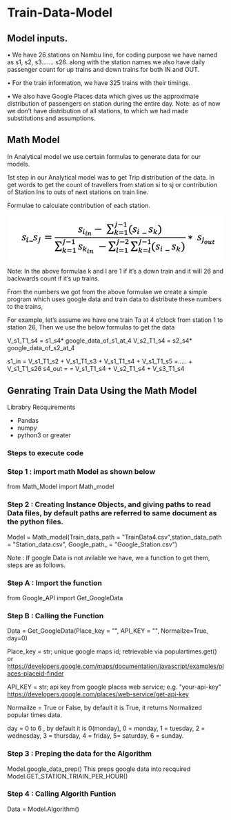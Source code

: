 # Train-Data-Model

## Model inputs. 

•	We have 26 stations on Nambu line, for coding purpose we have named as s1, s2, s3……. s26. along with the station names we also have daily passenger count for up trains and down trains for both IN and OUT. 

•	For the train information, we have 325 trains with their timings. 

•	We also have Google Places data which gives us the approximate distribution of passengers on station during the entire day. Note: as of now we don’t have distribution of all stations, to which we had made substitutions and assumptions.

## Math Model

In Analytical model we use certain formulas to generate data for our models. 

1st step in our Analytical model was to get Trip distribution of the data. In get words to get the count of travellers from station si to sj or contribution of Station Ins to outs of next stations on train line. 

Formulae to calculate contribution of each station. 

![alt text](https://github.com/poojith28/Train-Data-Model/blob/main/pic.png)

Note: In the above formulae k and l are 1 if it’s a down train and it will 26 and backwards count if it’s up trains.

From the numbers we got from the above formulae we create a simple program which uses google data and train data to distribute these numbers to the trains,

For example, let’s assume we have one train Ta at 4 o’clock from station 1 to station 26, 
Then we use the below formulas to get the data 

V_s1_T1_s4 = s1_s4* google_data_of_s1_at_4
V_s2_T1_s4 = s2_s4* google_data_of_s2_at_4

s1_in = V_s1_T1_s2 + V_s1_T1_s3 + V_s1_T1_s4 + V_s1_T1_s5 +….. + V_s1_T1_s26
s4_out = = V_s1_T1_s4 + V_s2_T1_s4 + V_s3_T1_s4 

## Genrating Train Data Using the Math Model

Librabry Recquirements
  * Pandas 
  * numpy 
  * python3 or greater
  
### Steps to execute code 

### Step 1 : import math Model as shown below
from Math_Model import Math_model

### Step 2 : Creating Instance Objects, and giving paths to read Data files, by default paths are referred to same document as the python files.
Model = Math_model(Train_data_path = "TrainData4.csv",station_data_path = "Station_data.csv", Google_path_ = "Google_Station.csv") 

Note : If google Data is not avilable we have, we a function to get them, steps are as follows.

### Step A : Import the function 
from Google_API import Get_GoogleData

### Step B : Calling the Function 
Data = Get_GoogleData(Place_key = "", API_KEY = "", Normailze=True, day=0)

Place_key = str; unique google maps id; retrievable via populartimes.get() or https://developers.google.com/maps/documentation/javascript/examples/places-placeid-finder

API_KEY = str; api key from google places web service; e.g. "your-api-key"  https://developers.google.com/places/web-service/get-api-key

Normailze = True or False, by default it is True, it returns Normalized popular times data. 

day = 0 to 6 , by default it is 0(monday), 0 = monday, 1 = tuesday, 2 = wednesday, 3 = thursday, 4 = friday, 5= saturday, 6 = sunday.

###  Step 3 : Preping the data for the Algorithm
Model.google_data_prep()  This preps google data into recquired 
Model.GET_STATION_TRIAIN_PER_HOUR() 

### Step 4 : Calling Algorith Funtion 
Data = Model.Algorithm()

